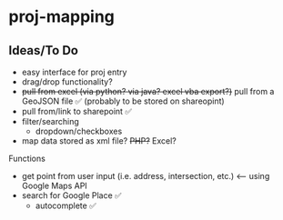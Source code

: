 # proj-mapping

## Ideas/To Do
- easy interface for proj entry
- drag/drop functionality?
- ~~pull from excel (via python? via java? excel vba export?)~~ pull from a GeoJSON file :white_check_mark: (probably to be stored on shareopint)
- pull from/link to sharepoint :white_check_mark:
- filter/searching
  - dropdown/checkboxes
- map data stored as xml file? ~~PHP?~~ Excel?







Functions
- get point from user input (i.e. address, intersection, etc.) <-- using Google Maps API
- search for Google Place :white_check_mark:
  - autocomplete :white_check_mark:
